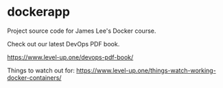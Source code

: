 # dockerapp
Project source code for James Lee's Docker course.

Check out our latest DevOps PDF book.

https://www.level-up.one/devops-pdf-book/


Things to watch out for: https://www.level-up.one/things-watch-working-docker-containers/
